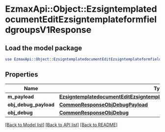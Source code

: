 # EzmaxApi::Object::EzsigntemplatedocumentEditEzsigntemplateformfieldgroupsV1Response

## Load the model package
```perl
use EzmaxApi::Object::EzsigntemplatedocumentEditEzsigntemplateformfieldgroupsV1Response;
```

## Properties
Name | Type | Description | Notes
------------ | ------------- | ------------- | -------------
**m_payload** | [**EzsigntemplatedocumentEditEzsigntemplateformfieldgroupsV1ResponseMPayload**](EzsigntemplatedocumentEditEzsigntemplateformfieldgroupsV1ResponseMPayload.md) |  | 
**obj_debug_payload** | [**CommonResponseObjDebugPayload**](CommonResponseObjDebugPayload.md) |  | [optional] 
**obj_debug** | [**CommonResponseObjDebug**](CommonResponseObjDebug.md) |  | [optional] 

[[Back to Model list]](../README.md#documentation-for-models) [[Back to API list]](../README.md#documentation-for-api-endpoints) [[Back to README]](../README.md)


